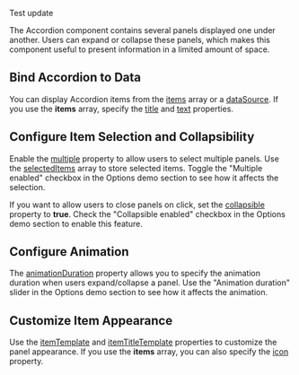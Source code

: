 Test update

The Accordion component contains several panels displayed one under another. Users can expand or collapse these panels, which makes this component useful to present information in a limited amount of space.

## Bind Accordion to Data

You can display Accordion items from the [items](/Documentation/ApiReference/UI_Components/dxAccordion/Configuration/items/) array or a [dataSource](/Documentation/ApiReference/UI_Components/dxAccordion/Configuration/#dataSource). If you use the **items** array, specify the [title](/Documentation/ApiReference/UI_Components/dxAccordion/Configuration/items/#title) and [text](/Documentation/ApiReference/UI_Components/dxAccordion/Configuration/items/#text) properties.

## Configure Item Selection and Collapsibility

Enable the [multiple](/Documentation/ApiReference/UI_Components/dxAccordion/Configuration/#multiple) property to allow users to select multiple panels. Use the [selectedItems](/Documentation/ApiReference/UI_Components/dxAccordion/Configuration/#selectedItems) array to store selected items. Toggle the "Multiple enabled" checkbox in the Options demo section to see how it affects the selection.

If you want to allow users to close panels on click, set the [collapsible](/Documentation/ApiReference/UI_Components/dxAccordion/Configuration/#collapsible) property to **true**. Check the "Collapsible enabled" checkbox in the Options demo section to enable this feature.

## Configure Animation

The [animationDuration](/Documentation/ApiReference/UI_Components/dxAccordion/Configuration/#animationDuration) property allows you to specify the animation duration when users expand/collapse a panel. Use the "Animation duration" slider in the Options demo section to see how it affects the animation.

## Customize Item Appearance

Use the [itemTemplate](/Documentation/ApiReference/UI_Components/dxAccordion/Configuration/#itemTemplate) and [itemTitleTemplate](/Documentation/ApiReference/UI_Components/dxAccordion/Configuration/#itemTitleTemplate) properties to customize the panel appearance. If you use the **items** array, you can also specify the [icon](/Documentation/ApiReference/UI_Components/dxAccordion/Configuration/items/#icon) property.
